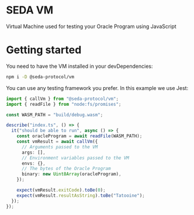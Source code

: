 # SEDA VM

Virtual Machine used for testing your Oracle Program using JavaScript

# Getting started

You need to have the VM installed in your devDependencies:

```sh
npm i -D @seda-protocol/vm
```

You can use any testing framework you prefer. In this example we use Jest:

```ts
import { callVm } from "@seda-protocol/vm";
import { readFile } from "node:fs/promises";

const WASM_PATH = "build/debug.wasm";

describe("index.ts", () => {
  it("should be able to run", async () => {
    const oracleProgram = await readFile(WASM_PATH);
    const vmResult = await callVm({
      // Arguments passed to the VM
      args: [],
      // Environment variables passed to the VM
      envs: {},
      // The bytes of the Oracle Program
      binary: new Uint8Array(oracleProgram),
    });

    expect(vmResult.exitCode).toBe(0);
    expect(vmResult.resultAsString).toBe("Tatooine");
  });
});
```


